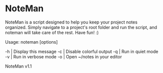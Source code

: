 # NoteMan

 NoteMan is a script designed to help you keep
 your project notes organized. Simply navigate to a project's
 root folder and run the script, and noteman will take care of
 the rest. Have fun! :)
 
 Usage: noteman [options]
 
 -h | Display this message 
 -c | Disable colorful output 
 -q | Run in quiet mode 
 -v | Run in verbose mode 
 -o | Open ~/notes in your editor 

 NoteMan v1.1 
